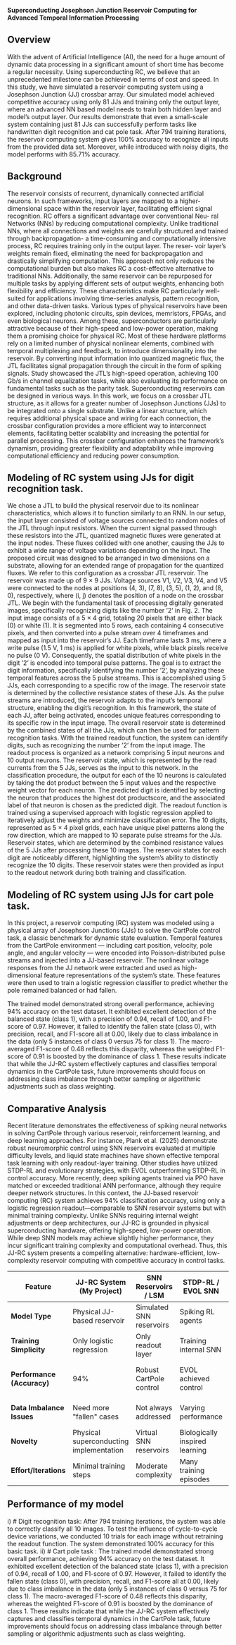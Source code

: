 **Superconducting Josephson Junction Reservoir Computing for Advanced Temporal Information Processing**


## Overview

With the advent of Artificial Intelligence (AI), the need
for a huge amount of dynamic data processing in a significant
amount of short time has become a regular necessity. Using
superconducting RC, we believe that an unprecedented milestone
can be achieved in terms of cost and speed. In this study,
we have simulated a reservoir computing system using
a Josephson Junction (JJ) crossbar array. Our simulated model
achieved competitive accuracy using only 81 JJs and training
only the output layer, where an advanced NN based model needs
to train both hidden layer and model’s output layer. Our results demonstrate that even a small-scale system containing just 81 JJs can successfully perform
tasks like handwritten digit recognition and cat pole task. After 794 training
iterations, the reservoir computing system gives 100% accuracy
to recognize all inputs from the provided data set. Moreover, while introduced with noisy digits, the model performs with 85.71% accuracy. 

## Background

The reservoir consists of recurrent, dynamically connected artificial neurons. In such frameworks, input layers are mapped to a higher-dimensional space within the reservoir layer, facilitating efficient signal recognition.
RC offers a significant advantage over conventional Neu-
ral Networks (NNs) by reducing computational complexity.
Unlike traditional NNs, where all connections and weights
are carefully structured and trained through backpropagation-
a time-consuming and computationally intensive process,
RC requires training only in the output layer. The reser-
voir layer’s weights remain fixed, eliminating the need for
backpropagation and drastically simplifying computation.
This approach not only reduces the computational burden
but also makes RC a cost-effective alternative to traditional
NNs. Additionally, the same reservoir can be repurposed for
multiple tasks by applying different sets of output weights,
enhancing both flexibility and efficiency. These characteristics
make RC particularly well-suited for applications involving
time-series analysis, pattern recognition, and other data-driven
tasks.
Various types of physical reservoirs have been explored,
including photonic circuits, spin devices, memristors, FPGAs, and even biological neurons. Among these, superconductors are particularly attractive because of their high-speed and low-power operation, making them a
promising choice for physical RC. Most of these hardware
platforms rely on a limited number of physical nonlinear
elements, combined with temporal multiplexing and feedback,
to introduce dimensionality into the reservoir. By converting input information
into quantized magnetic flux, the JTL facilitates signal propagation through the circuit in the form of spiking signals. 
Study showcased the JTL’s high-speed operation, achieving
100 Gb/s in channel equalization tasks, while also evaluating
its performance on fundamental tasks such as the parity task.
Superconducting reservoirs can be designed in various ways.
In this work, we focus on a crossbar JTL structure, as it allows
for a greater number of Josephson Junctions (JJs) to be integrated onto a single substrate. Unlike a linear structure, which
requires additional physical space and wiring for each connection, the crossbar configuration provides a more efficient
way to interconnect elements, facilitating better scalability and
increasing the potential for parallel processing. This crossbar
configuration enhances the framework’s dynamism, providing
greater flexibility and adaptability while improving computational efficiency and reducing power consumption. 


## Modeling of RC system using JJs for digit recognition task.

We chose a JTL to build the physical reservoir due to its
nonlinear characteristics, which allows it to function similarly
to an RNN. In our setup, the input layer consisted of voltage sources connected to random nodes of the JTL through input
resistors. When the current signal passed through these resistors into the JTL, quantized magnetic fluxes were generated
at the input nodes. These fluxes collided with one another,
causing the JJs to exhibit a wide range of voltage variations
depending on the input. The proposed circuit was designed to
be arranged in two dimensions on a substrate, allowing for an
extended range of propagation for the quantized fluxes. We
refer to this configuration as a crossbar JTL reservoir. The
reservoir was made up of 9 × 9 JJs. Voltage sources V1, V2,
V3, V4, and V5 were connected to the nodes at positions (4,
3), (7, 8), (3, 5), (1, 2), and (8, 0), respectively, where (i, j)
denotes the position of a node on the crossbar JTL.
We begin with the fundamental task of processing digitally generated images, specifically recognizing digits like the number ’2’ in Fig. 2. The input image consists of a 5 × 4 grid, totaling 20 pixels that are either black (0) or white (1). It is segmented into 5 rows, each containing 4 consecutive pixels,
and then converted into a pulse stream over 4 timeframes
and mapped as input into the reservoir’s JJ. Each timeframe
lasts 3 ms, where a write pulse (1.5 V, 1 ms) is applied for
white pixels, while black pixels receive no pulse (0 V).
Consequently, the spatial distribution of white pixels in the
digit ’2’ is encoded into temporal pulse patterns.
The goal is to extract the digit information, specifically
identifying the number ’2’, by analyzing these temporal features across the 5 pulse streams. This is accomplished using 5 JJs, each corresponding to a specific row of the image. The
reservoir state is determined by the collective resistance states
of these JJs. As the pulse streams are introduced, the reservoir
adapts to the input’s temporal structure, enabling the digit’s
recognition.
In this framework, the state of each JJ, after being activated,
encodes unique features corresponding to its specific row in
the input image. The overall reservoir state is determined by
the combined states of all the JJs, which can then be used for
pattern recognition tasks. With the trained readout function, the
system can identify digits, such as recognizing the number ’2’
from the input image.
The readout process is organized as a network comprising
5 input neurons and 10 output neurons. The reservoir state,
which is represented by the read currents from the 5 JJs, serves
as the input to this network. 
In the classification procedure, the output for each
of the 10 neurons is calculated by taking the dot
product between the 5 input values and the respective weight
vector for each neuron. The predicted digit is identified
by selecting the neuron that produces the highest dot productscore, and the associated label of that
neuron is chosen as the predicted digit. The readout function is trained using a supervised approach
with logistic regression applied to iteratively adjust the weights and
minimize classification error. The 10 digits, represented as 5 × 4 pixel grids, each have unique pixel patterns along the row direction,
which are mapped to 10 separate pulse streams for the JJs.
Reservoir states, which are determined by the combined resistance values of the 5 JJs
after processing these 10 images. The reservoir states for each digit are noticeably different, highlighting the system’s ability
to distinctly recognize the 10 digits. These reservoir states were then provided as input to the readout network during
both training and classification.

## Modeling of RC system using JJs for cart pole task.
In this project, a reservoir computing (RC) system was modeled using a physical array of Josephson Junctions (JJs) to solve the CartPole control task, a classic benchmark for dynamic state evaluation. Temporal features from the CartPole environment — including cart position, velocity, pole angle, and angular velocity — were encoded into Poisson-distributed pulse streams and injected into a JJ-based reservoir. The nonlinear voltage responses from the JJ network were extracted and used as high-dimensional feature representations of the system’s state. These features were then used to train a logistic regression classifier to predict whether the pole remained balanced or had fallen.

The trained model demonstrated strong overall performance, achieving 94% accuracy on the test dataset. It exhibited excellent detection of the balanced state (class 1), with a precision of 0.94, recall of 1.00, and F1-score of 0.97. However, it failed to identify the fallen state (class 0), with precision, recall, and F1-score all at 0.00, likely due to class imbalance in the data (only 5 instances of class 0 versus 75 for class 1). The macro-averaged F1-score of 0.48 reflects this disparity, whereas the weighted F1-score of 0.91 is boosted by the dominance of class 1. These results indicate that while the JJ-RC system effectively captures and classifies temporal dynamics in the CartPole task, future improvements should focus on addressing class imbalance through better sampling or algorithmic adjustments such as class weighting.

## Comparative Analysis
Recent literature demonstrates the effectiveness of spiking neural networks in solving CartPole through various reservoir, reinforcement learning, and deep learning approaches. For instance, Plank et al. (2025) demonstrate robust neuromorphic control using SNN reservoirs evaluated at multiple difficulty levels, and liquid state machines have shown effective temporal task learning with only readout-layer training. Other studies have utilized STDP-RL and evolutionary strategies, with EVOL outperforming STDP-RL in control accuracy. More recently, deep spiking agents trained via PPO have matched or exceeded traditional ANN performance, although they require deeper network structures. In this context, the JJ-based reservoir computing (RC) system achieves 94% classification accuracy, using only a logistic regression readout—comparable to SNN reservoir systems but with minimal training complexity. Unlike SNNs requiring internal weight adjustments or deep architectures, our JJ-RC is grounded in physical superconducting hardware, offering high-speed, low-power operation. While deep SNN models may achieve slightly higher performance, they incur significant training complexity and computational overhead. Thus, this JJ-RC system presents a compelling alternative: hardware-efficient, low-complexity reservoir computing with competitive accuracy in control tasks.

| Feature                    | JJ-RC System (My Project)                      | SNN Reservoirs / LSM     | STDP-RL / EVOL SNN             | Deep SNN with PPO           
| -------------------------- | --------------------------------------- | ------------------------ | ------------------------------ | --------------------------- |
| **Model Type**             | Physical JJ-based reservoir             | Simulated SNN reservoirs | Spiking RL agents              | End-to-end SNN control      |
| **Training Simplicity**    | Only logistic regression                | Only readout layer       | Training internal SNN          | Full network training       |
| **Performance (Accuracy)** | 94%                                     | Robust CartPole control  | EVOL achieved control          | PPO-SNN matches ANNs        |
| **Data Imbalance Issues**  | Need more "fallen" cases                | Not always addressed     | Varying performance            | Requires deeper network     |
| **Novelty**                | Physical superconducting implementation | Virtual SNN reservoirs   | Biologically inspired learning | Surrogate gradient training |
| **Effort/Iterations**      | Minimal training steps                  | Moderate complexity      | Many training episodes         | Intensive policy learning   |

## Performance of my model
i) # Digit recognition task: After 794 training iterations,
the system was able to correctly classify all 10 images.
To test the influence of cycle-to-cycle device variations, we
conducted 10 trials for each image without retraining the
readout function. The system demonstrated 100% accuracy
for this basic task. 
ii) # Cart pole task : The trained model demonstrated strong overall performance, achieving 94% accuracy on the test dataset. It exhibited excellent detection of the balanced state (class 1), with a precision of 0.94, recall of 1.00, and F1-score of 0.97. However, it failed to identify the fallen state (class 0), with precision, recall, and F1-score all at 0.00, likely due to class imbalance in the data (only 5 instances of class 0 versus 75 for class 1). The macro-averaged F1-score of 0.48 reflects this disparity, whereas the weighted F1-score of 0.91 is boosted by the dominance of class 1. These results indicate that while the JJ-RC system effectively captures and classifies temporal dynamics in the CartPole task, future improvements should focus on addressing class imbalance through better sampling or algorithmic adjustments such as class weighting.
